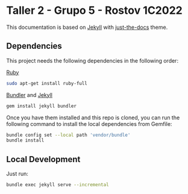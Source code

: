 # Taller 2 - Grupo 5 - Rostov 1C2022

This documentation is based on [Jekyll](https://jekyllrb.com/) with [just-the-docs](https://just-the-docs.github.io/just-the-docs/) theme.

## Dependencies

This project needs the following dependencies in the following order:

[Ruby](https://jekyllrb.com/)

```bash
sudo apt-get install ruby-full
```
[Bundler](https://bundler.io/) and [Jekyll](https://bundler.io/)

```bash
gem install jekyll bundler
```

Once you have them installed and this repo is cloned, you can run the following command to install the local dependencies from Gemfile:

```bash
bundle config set --local path 'vendor/bundle'
bundle install
```

## Local Development

Just run:

```bash
bundle exec jekyll serve --incremental
```







